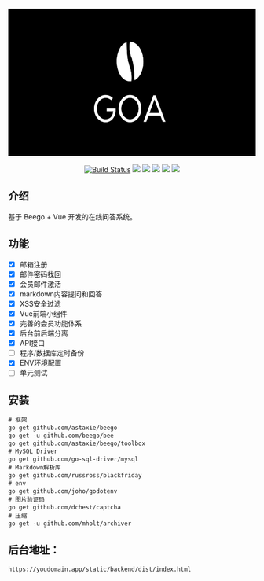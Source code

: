 <p align="center"><img src="static/goa.png" height=300/></p>

<p align="center">
<a href="https://travis-ci.org/Qsnh/goa"><img src="https://travis-ci.org/Qsnh/goa.svg?branch=master" alt="Build Status"></a>
<a><img src="https://img.shields.io/github/last-commit/Qsnh/goa.svg"/></a>
<a><img src="https://img.shields.io/github/issues/Qsnh/goa.svg"/></a>
<a><img src="https://img.shields.io/github/issues-closed/Qsnh/goa.svg"/></a>
<a><img src="https://img.shields.io/github/issues-pr/Qsnh/goa.svg"/></a>
<a><img src="https://img.shields.io/github/issues-pr-closed/Qsnh/goa.svg"/></a>
</p>

## 介绍

基于 Beego + Vue 开发的在线问答系统。

## 功能

+ [x] 邮箱注册
+ [x] 邮件密码找回
+ [x] 会员邮件激活
+ [x] markdown内容提问和回答
+ [x] XSS安全过滤
+ [x] Vue前端小组件
+ [x] 完善的会员功能体系
+ [x] 后台前后端分离
+ [x] API接口
+ [ ] 程序/数据库定时备份
+ [x] ENV环境配置
+ [ ] 单元测试

## 安装

```
# 框架
go get github.com/astaxie/beego
go get -u github.com/beego/bee
go get github.com/astaxie/beego/toolbox
# MySQL Driver
go get github.com/go-sql-driver/mysql
# Markdown解析库
go get github.com/russross/blackfriday
# env
go get github.com/joho/godotenv
# 图片验证码
go get github.com/dchest/captcha
# 压缩
go get -u github.com/mholt/archiver
```

## 后台地址：

```
https://youdomain.app/static/backend/dist/index.html
```